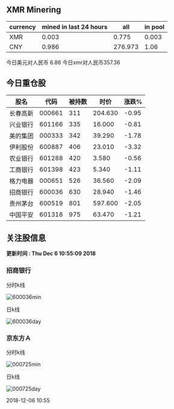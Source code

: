 ## XMR Minering

|currency|mined in last 24 hours|all|in pool|
|---|---|---|---|
|XMR|0.003|0.775|0.003|
|CNY|0.986|276.973|1.06|

今日美元对人民币 6.86	今日xmr对人民币357.36


## 今日重仓股 

|股名|代码|被持数|时价|涨跌%|
|---|---|---|---|---|
|长春高新|000661|311|204.630|-0.95|
|兴业银行|601166|335|16.000|-0.81|
|美的集团|000333|342|39.290|-1.78|
|伊利股份|600887|406|23.010|-3.32|
|农业银行|601288|420|3.580|-0.56|
|工商银行|601398|423|5.340|-1.11|
|格力电器|000651|526|36.560|-2.09|
|招商银行|600036|630|28.940|-1.46|
|贵州茅台|600519|801|597.600|-2.05|
|中国平安|601318|975|63.470|-1.21|

## 关注股信息
**更新时间 : Thu Dec  6 10:55:09 2018**
### 招商银行 
分时k线

![600036min](http://image.sinajs.cn/newchart/min/n/sh600036.gif)

日k线

![600036day](http://image.sinajs.cn/newchart/daily/n/sh600036.gif)

### 京东方Ａ 
分时k线

![000725min](http://image.sinajs.cn/newchart/min/n/sz000725.gif)

日k线

![000725day](http://image.sinajs.cn/newchart/daily/n/sz000725.gif)

2018-12-06 10:55